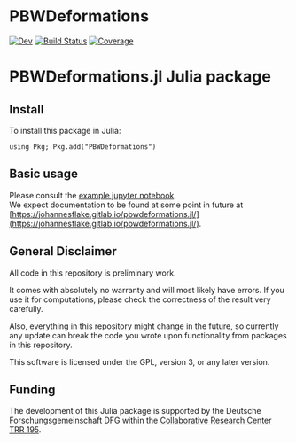 # PBWDeformations

[![Dev](https://img.shields.io/badge/docs-dev-blue.svg)](https://johannesflake.gitlab.io/pbwdeformations.jl/dev)
[![Build Status](https://gitlab.com/johannesflake/pbwdeformations.jl/badges/master/pipeline.svg)](https://gitlab.com/johannesflake/pbwdeformations.jl/pipelines)
[![Coverage](https://gitlab.com/johannesflake/pbwdeformations.jl/badges/master/coverage.svg)](https://gitlab.com/johannesflake/pbwdeformations.jl/commits/master)

# PBWDeformations.jl Julia package

## Install

To install this package in Julia:
```
using Pkg; Pkg.add("PBWDeformations")
```

## Basic usage

Please consult the [example jupyter notebook](https://nbviewer.org/urls/gitlab.com/johannesflake/pbwdeformations.jl/-/raw/master/examples/PBWDeformationsNotebook.ipynb).  
We expect documentation to be found at some point in future at [https://johannesflake.gitlab.io/pbwdeformations.jl/](https://johannesflake.gitlab.io/pbwdeformations.jl/).

## General Disclaimer

All code in this repository is preliminary work.

It comes with absolutely no warranty and will most likely have errors. If you use it for computations, please check the correctness of the result very carefully.

Also, everything in this repository might change in the future, so currently any update can break the code you wrote upon functionality from packages in this repository.

This software is licensed under the GPL, version 3, or any later version.

## Funding

The development of this Julia package is supported by the Deutsche Forschungsgemeinschaft DFG within the [Collaborative Research Center TRR 195](https://www.computeralgebra.de/sfb/).
